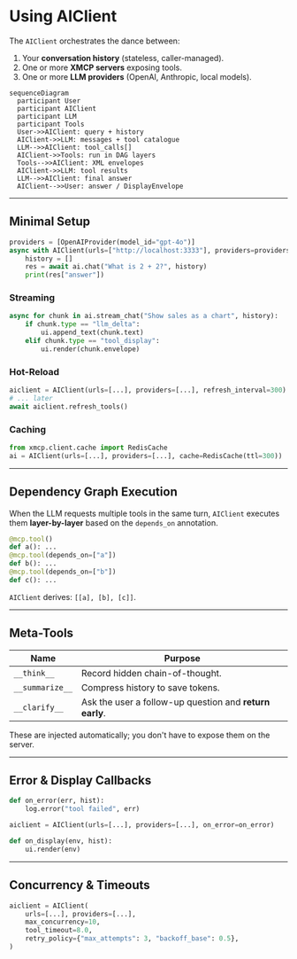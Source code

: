 # Using AIClient

The `AIClient` orchestrates the dance between:

1. Your **conversation history** (stateless, caller-managed).
2. One or more **XMCP servers** exposing tools.
3. One or more **LLM providers** (OpenAI, Anthropic, local models).

```mermaid
sequenceDiagram
  participant User
  participant AIClient
  participant LLM
  participant Tools
  User->>AIClient: query + history
  AIClient->>LLM: messages + tool catalogue
  LLM-->>AIClient: tool_calls[]
  AIClient->>Tools: run in DAG layers
  Tools-->>AIClient: XML envelopes
  AIClient->>LLM: tool results
  LLM-->>AIClient: final answer
  AIClient-->>User: answer / DisplayEnvelope
```

---

## Minimal Setup

```python
providers = [OpenAIProvider(model_id="gpt-4o")]
async with AIClient(urls=["http://localhost:3333"], providers=providers) as ai:
    history = []
    res = await ai.chat("What is 2 + 2?", history)
    print(res["answer"])
```

### Streaming

```python
async for chunk in ai.stream_chat("Show sales as a chart", history):
    if chunk.type == "llm_delta":
        ui.append_text(chunk.text)
    elif chunk.type == "tool_display":
        ui.render(chunk.envelope)
```

### Hot-Reload

```python
aiclient = AIClient(urls=[...], providers=[...], refresh_interval=300)
# ... later
await aiclient.refresh_tools()
```

### Caching

```python
from xmcp.client.cache import RedisCache
ai = AIClient(urls=[...], providers=[...], cache=RedisCache(ttl=300))
```

---

## Dependency Graph Execution

When the LLM requests multiple tools in the same turn, `AIClient` executes them **layer-by-layer** based on the `depends_on` annotation.

```python
@mcp.tool()
def a(): ...
@mcp.tool(depends_on=["a"])
def b(): ...
@mcp.tool(depends_on=["b"])
def c(): ...
```

`AIClient` derives: `[[a], [b], [c]]`.

---

## Meta-Tools

| Name | Purpose |
|------|---------|
| `__think__` | Record hidden chain-of-thought. |
| `__summarize__` | Compress history to save tokens. |
| `__clarify__` | Ask the user a follow-up question and **return early**. |

These are injected automatically; you don't have to expose them on the server.

---

## Error & Display Callbacks

```python
def on_error(err, hist):
    log.error("tool failed", err)

aiclient = AIClient(urls=[...], providers=[...], on_error=on_error)
```

```python
def on_display(env, hist):
    ui.render(env)
```

---

## Concurrency & Timeouts

```python
aiclient = AIClient(
    urls=[...], providers=[...],
    max_concurrency=10,
    tool_timeout=8.0,
    retry_policy={"max_attempts": 3, "backoff_base": 0.5},
)
``` 